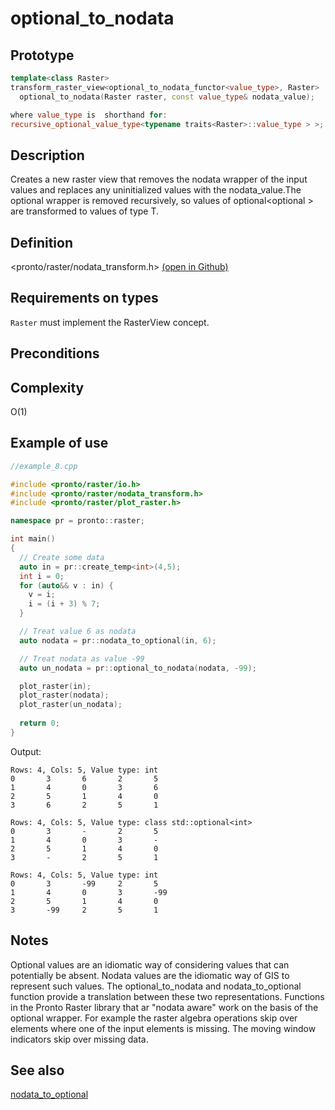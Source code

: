 # optional_to_nodata

## Prototype
```cpp
template<class Raster>
transform_raster_view<optional_to_nodata_functor<value_type>, Raster>
  optional_to_nodata(Raster raster, const value_type& nodata_value);

where value_type is  shorthand for: 
recursive_optional_value_type<typename traits<Raster>::value_type > >;
```

## Description
Creates a new raster view that removes the nodata wrapper of the input values and replaces any uninitialized values with the nodata_value.The optional wrapper is removed recursively, so values of optional<optional<T> > are transformed to values of type T.

## Definition
<pronto/raster/nodata_transform.h> [(open in Github)](https://github.com/ahhz/raster/blob/master/include/pronto/raster/nodata_transform.h)

## Requirements on types
`Raster` must implement the RasterView concept.

## Preconditions

## Complexity
O(1)

## Example of use

```cpp
//example_8.cpp

#include <pronto/raster/io.h>
#include <pronto/raster/nodata_transform.h>
#include <pronto/raster/plot_raster.h>

namespace pr = pronto::raster;

int main()
{
  // Create some data
  auto in = pr::create_temp<int>(4,5);
  int i = 0;
  for (auto&& v : in) {
    v = i;
    i = (i + 3) % 7;
  }

  // Treat value 6 as nodata
  auto nodata = pr::nodata_to_optional(in, 6);

  // Treat nodata as value -99
  auto un_nodata = pr::optional_to_nodata(nodata, -99);

  plot_raster(in);
  plot_raster(nodata);
  plot_raster(un_nodata);
  
  return 0;
}
```
Output: 
```
Rows: 4, Cols: 5, Value type: int
0       3       6       2       5
1       4       0       3       6
2       5       1       4       0
3       6       2       5       1

Rows: 4, Cols: 5, Value type: class std::optional<int>
0       3       -       2       5
1       4       0       3       -
2       5       1       4       0
3       -       2       5       1

Rows: 4, Cols: 5, Value type: int
0       3       -99     2       5
1       4       0       3       -99
2       5       1       4       0
3       -99     2       5       1

```

## Notes
Optional values are an idiomatic way of considering values that can potentially be absent. Nodata values are the idiomatic way of GIS to represent such values. The optional_to_nodata and nodata_to_optional function provide a translation between these two representations. Functions in the Pronto Raster library that ar "nodata aware" work on the basis of the optional wrapper. For example the raster algebra operations skip over elements where one of the input elements is missing. The moving window indicators skip over missing data. 

## See also
[nodata_to_optional](./nodata_to_optional.md)